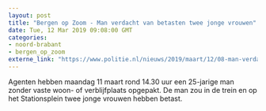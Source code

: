 ```yaml
---
layout: post
title: "Bergen op Zoom - Man verdacht van betasten twee jonge vrouwen"
date: Tue, 12 Mar 2019 09:08:00 GMT
categories: 
- noord-brabant 
- bergen_op_zoom 
externe_link: "https://www.politie.nl/nieuws/2019/maart/12/08-man-verdacht-van-betasten-twee-jonge-vrouwen.html"
---
```


Agenten hebben maandag 11 maart rond 14.30 uur een 25-jarige man zonder vaste woon- of verblijfplaats opgepakt. De man zou in de trein en op het Stationsplein twee jonge vrouwen hebben betast.
